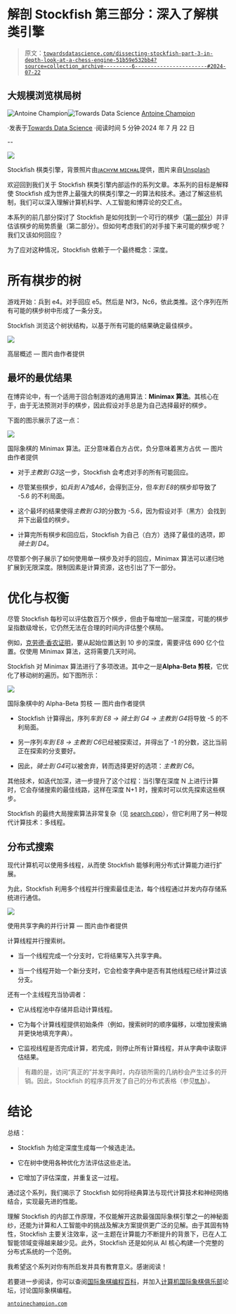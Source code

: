 # 解剖 Stockfish 第三部分：深入了解棋类引擎

> 原文：[`towardsdatascience.com/dissecting-stockfish-part-3-in-depth-look-at-a-chess-engine-51b59e532bb4?source=collection_archive---------6-----------------------#2024-07-22`](https://towardsdatascience.com/dissecting-stockfish-part-3-in-depth-look-at-a-chess-engine-51b59e532bb4?source=collection_archive---------6-----------------------#2024-07-22)

## 大规模浏览棋局树

[](https://medium.com/@antoine.champion?source=post_page---byline--51b59e532bb4--------------------------------)![Antoine Champion](https://medium.com/@antoine.champion?source=post_page---byline--51b59e532bb4--------------------------------)[](https://towardsdatascience.com/?source=post_page---byline--51b59e532bb4--------------------------------)![Towards Data Science](https://towardsdatascience.com/?source=post_page---byline--51b59e532bb4--------------------------------) [Antoine Champion](https://medium.com/@antoine.champion?source=post_page---byline--51b59e532bb4--------------------------------)

·发表于[Towards Data Science](https://towardsdatascience.com/?source=post_page---byline--51b59e532bb4--------------------------------) ·阅读时间 5 分钟·2024 年 7 月 22 日

--

![](img/e3759642068a88760c83493078f2d5eb.png)

Stockfish 棋类引擎，背景照片由[ᴊᴀᴄʜʏᴍ ᴍɪᴄʜᴀʟ](https://unsplash.com/@jachymmichal?utm_source=unsplash&utm_medium=referral&utm_content=creditCopyText)提供，图片来自[Unsplash](https://unsplash.com/s/photos/chess?utm_source=unsplash&utm_medium=referral&utm_content=creditCopyText)

欢迎回到我们关于 Stockfish 棋类引擎内部运作的系列文章。本系列的目标是解释使 Stockfish 成为世界上最强大的棋类引擎之一的算法和技术。通过了解这些机制，我们可以深入理解计算机科学、人工智能和博弈论的交汇点。

本系列的前几部分探讨了 Stockfish 是如何找到一个可行的棋步（[第一部分](https://medium.com/towards-data-science/dissecting-stockfish-part-1-in-depth-look-at-a-chess-engine-7fddd1d83579)）并评估该棋步的局势质量（第二部分）。但如何考虑我们的对手接下来可能的棋步呢？我们又该如何回应？

为了应对这种情况，Stockfish 依赖于一个最终概念：深度。

# 所有棋步的树

游戏开始：兵到 e4。对手回应 e5。然后是 Nf3，Nc6，依此类推。这个序列在所有可能的棋步树中形成了一条分支。

Stockfish 浏览这个树状结构，以基于所有可能的结果确定最佳棋步。

![](img/16ab623cbace833e3d4b82cb6a350c6a.png)

高层概述 — 图片由作者提供

## 最坏的最优结果

在博弈论中，有一个适用于回合制游戏的通用算法：**Minimax 算法**。其核心在于，由于无法预测对手的棋步，因此假设对手总是为自己选择最好的棋步。

下面的图示展示了这一点：

![](img/be81af5a92f71021445ee059068626cf.png)

国际象棋的 Minimax 算法。正分意味着白方占优，负分意味着黑方占优 — 图片由作者提供

+   对于*主教到 G3*这一步，Stockfish 会考虑对手的所有可能回应。

+   尽管某些棋步，如*兵到 A7*或*A6*，会得到正分，但*车到 E8*的棋步却导致了 -5.6 的不利局面。

+   这个最坏的结果使得*主教到 G3*的分数为 -5.6，因为假设对手（黑方）会找到并下出最佳的棋步。

+   计算完所有棋步和回应后，Stockfish 为自己（白方）选择了最佳的选项，即*骑士到 D4*。

尽管那个例子展示了如何使用单一棋步及对手的回应，Minimax 算法可以递归地扩展到无限深度。限制因素是计算资源，这也引出了下一部分。

# 优化与权衡

尽管 Stockfish 每秒可以评估数百万个棋步，但由于每增加一层深度，可能的棋步呈指数级增长，它仍然无法在合理的时间内评估整个棋局。

例如，[克劳德·香农证明](https://en.wikipedia.org/wiki/Shannon_number)，要从起始位置达到 10 步的深度，需要评估 690 亿个位置。仅使用 Minimax 算法，这将需要几天时间。

Stockfish 对 Minimax 算法进行了多项改进。其中之一是**Alpha-Beta 剪枝**，它优化了移动树的遍历。如下图所示：

![](img/30800d0c726948a806121b8fc2cae162.png)

国际象棋中的 Alpha-Beta 剪枝 — 图片由作者提供

+   Stockfish 计算得出，序列*车到 E8 -> 骑士到 G4 -> 主教到 G4*将导致 -5 的不利局面。

+   另一序列*车到 E8 -> 主教到 C6*已经被探索过，并得出了 -1 的分数，这比当前正在探索的分支要好。

+   因此，*骑士到 G4*可以被舍弃，转而选择更好的选项：*主教到 C6*。

其他技术，如迭代加深，进一步提升了这个过程：当引擎在深度 N 上进行计算时，它会存储搜索的最佳线路，这样在深度 N+1 时，搜索时可以优先探索这些棋步。

Stockfish 的最终大局搜索算法非常复杂（见 [search.cpp](https://github.com/official-stockfish/Stockfish/blob/master/src/search.cpp)），但它利用了另一种现代计算技术：多线程。

## 分布式搜索

现代计算机可以使用多线程，从而使 Stockfish 能够利用分布式计算能力进行扩展。

为此，Stockfish 利用多个线程并行搜索最佳走法，每个线程通过并发内存存储系统进行通信。

![](img/cbbe0e8bdfd6d63504325cdb915331fb.png)

使用共享字典的并行计算 — 图片由作者提供

计算线程并行搜索树。

+   当一个线程完成一个分支时，它将结果写入共享字典。

+   当一个线程开始一个新分支时，它会检查字典中是否有其他线程已经计算过该分支。

还有一个主线程充当协调者：

+   它从线程池中存储并启动计算线程。

+   它为每个计算线程提供初始条件（例如，搜索树时的顺序偏移，以增加搜索熵并更快地填充字典）。

+   它监视线程是否完成计算，若完成，则停止所有计算线程，并从字典中读取评估结果。

> 有趣的是，访问“真正的”并发字典时，内存锁所需的几纳秒会产生过多的开销。因此，Stockfish 的程序员开发了自己的分布式表格（参见[tt.h](https://github.com/official-stockfish/Stockfish/blob/master/src/tt.h)）。

# 结论

总结：

+   Stockfish 为给定深度生成每一个候选走法。

+   它在树中使用各种优化方法评估这些走法。

+   它增加了评估深度，并重复这一过程。

通过这个系列，我们揭示了 Stockfish 如何将经典算法与现代计算技术和神经网络结合，实现最先进的性能。

理解 Stockfish 的内部工作原理，不仅能解开这款最强国际象棋引擎之一的神秘面纱，还能为计算和人工智能中的挑战及解决方案提供更广泛的见解。由于其固有特性，Stockfish 主要关注效率，这一主题在计算能力不断提升的背景下，已在人工智能领域变得越来越少见。此外，Stockfish 还是如何从 AI 核心构建一个完整的分布式系统的一个范例。

我希望这个系列对你有所启发并具有教育意义。感谢阅读！

若要进一步阅读，你可以查阅[国际象棋编程百科](https://www.chessprogramming.org/Main_Page)，并加入[计算机国际象棋俱乐部](https://talkchess.com/)论坛，讨论国际象棋编程。

[`antoinechampion.com`](https://antoinechampion.com/)
